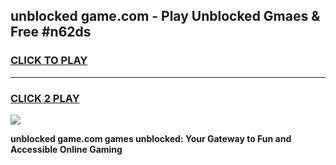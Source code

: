 
## unblocked game.com - Play Unblocked Gmaes & Free #n62ds
<h3>
<a href="https://news.freeplayer.one?title=unblocked_game.com&ref=26F">CLICK TO PLAY</a></h3>
<hr>

<h3>
<a href="https://news.freeplayer.one?title=unblocked_game.com&ref=26F">CLICK 2 PLAY</a>
  
</h3>

<a href="https://news.freeplayer.one?title=unblocked_game.com&ref=26F/"><img src="https://clearcache.store/games.png"></a>


**unblocked game.com games unblocked: Your Gateway to Fun and Accessible Online Gaming**
